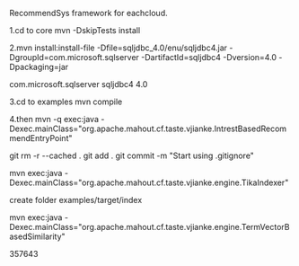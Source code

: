 RecommendSys framework for eachcloud.

1.cd to core
mvn -DskipTests install

2.mvn install:install-file -Dfile=sqljdbc_4.0/enu/sqljdbc4.jar -DgroupId=com.microsoft.sqlserver -DartifactId=sqljdbc4 -Dversion=4.0 -Dpackaging=jar

<dependency>
  <groupId>com.microsoft.sqlserver</groupId>
  <artifactId>sqljdbc4</artifactId>
  <version>4.0</version>
</dependency>


3.cd to examples
mvn compile

4.then
mvn -q exec:java -Dexec.mainClass="org.apache.mahout.cf.taste.vjianke.IntrestBasedRecommendEntryPoint"

git rm -r --cached .
git add .
git commit -m "Start using .gitignore"

mvn  exec:java -Dexec.mainClass="org.apache.mahout.cf.taste.vjianke.engine.TikaIndexer"

create folder examples/target/index

mvn  exec:java -Dexec.mainClass="org.apache.mahout.cf.taste.vjianke.engine.TermVectorBasedSimilarity"

357643
